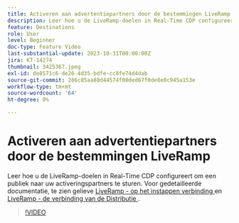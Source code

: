 ```yaml
---
title: Activeren aan advertentiepartners door de bestemmingen LiveRamp
description: Leer hoe u de LiveRamp-doelen in Real-Time CDP configureert om een publiek naar uw activeringspartners te sturen.
feature: Destinations
role: User
level: Beginner
doc-type: Feature Video
last-substantial-update: 2023-10-31T00:00:00Z
jira: KT-14274
thumbnail: 3425367.jpeg
exl-id: de8571c6-de26-4d35-bdfe-cc8fe74d4dab
source-git-commit: 286c85aa88d44574f00ded67f0de8e0c945a153e
workflow-type: tm+mt
source-wordcount: '64'
ht-degree: 0%

---
```


# Activeren aan advertentiepartners door de bestemmingen LiveRamp

Leer hoe u de LiveRamp-doelen in Real-Time CDP configureert om een publiek naar uw activeringspartners te sturen. Voor gedetailleerde documentatie, te zien gelieve [ LiveRamp - op het instappen verbinding ](https://experienceleague.adobe.com/docs/experience-platform/destinations/catalog/advertising/liveramp-onboarding.html?lang=nl-NL) en [ LiveRamp - de verbinding van de Distributie ](https://experienceleague.adobe.com/docs/experience-platform/destinations/catalog/advertising/liveramp-distribution.html?lang=nl-NL).

>[!VIDEO](https://video.tv.adobe.com/v/3425367/?learn=on&enablevpops)
